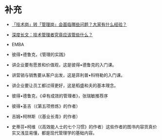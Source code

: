 # 补充

- [「技术岗」转「管理岗」会面临哪些问题？大家有什么经验？](https://www.zhihu.com/question/60198263)
- [深度长文：技术管理者究竟应该管些什么？](https://www.infoq.cn/article/O9EB6Fyfyct4Rm2GmKP9)




- EMBA

- 彼得•德鲁克，《管理的实践》
- 讲企业要有愿景和价值观，这是彼得•德鲁克的入门课。
- 讲营销与销售要从客户出发，这是菲利普•科特勒的入门课。
- 讲企业要让员工都过得更好，这是稻盛和夫的基本理念。
- 彼得•德鲁克，《卓有成效的管理者》，张瑞敏推荐序

- 彼得•圣吉（《第五项修炼》的作者）
- 吉姆•柯林斯（《基业长青》的作者）
- 史蒂芬•柯维（《高效能人士的七个习惯》的作者）这些作者的图书内容货真价实又浅显易懂，都是现代管理学的基础内容。